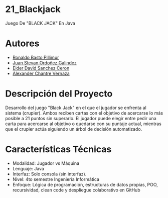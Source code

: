 # 21_Blackjack
Juego De "BLACK JACK" En Java
# Autores
- [Ronaldo Basto Pillimur](https://github.com/)
- [Juan Stevan Ordoñez Galindez](https://github.com/juanostevan)
- [Eider David Sanchez Ceron](https://github.com/Zandybro)
- [Alexander Chantre Vernaza](https://github.com/AlexanderChantre)

# Descripción del Proyecto
Desarrollo del juego "Black Jack" en el que el jugador se enfrenta al sistema (crupier).
Ambos reciben cartas con el objetivo de acercarse lo más posible a 21 puntos sin superarlo.
El jugador puede elegir entre pedir una carta para acercarse al objetivo o quedarse con su puntaje actual, 
mientras que el crupier actúa siguiendo un árbol de decisión automatizado.

# Características Técnicas
- Modalidad: Jugador vs Máquina
- Lenguaje: Java 
- Interfaz: Solo consola (sin interfaz).
- Nivel: 4to semestre Ingeniería Informática
- Enfoque: Lógica de programación, estructuras de datos propias, POO, recursividad, clean code y despliegue colaborativo en GitHub


